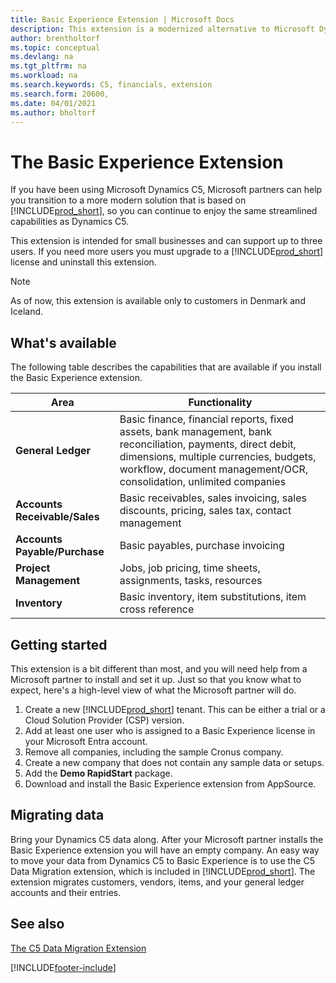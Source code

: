 ```yaml
---
title: Basic Experience Extension | Microsoft Docs
description: This extension is a modernized alternative to Microsoft Dynamics C5.
author: brentholtorf
ms.topic: conceptual
ms.devlang: na
ms.tgt_pltfrm: na
ms.workload: na
ms.search.keywords: C5, financials, extension
ms.search.form: 20600, 
ms.date: 04/01/2021
ms.author: bholtorf
---
```


# The Basic Experience Extension

If you have been using Microsoft Dynamics C5, Microsoft partners can help you transition to a more modern solution that is based on [!INCLUDE[prod_short](includes/prod_short.md)], so you can continue to enjoy the same streamlined capabilities as Dynamics C5.

This extension is intended for small businesses and can support up to three users. If you need more users you must upgrade to a [!INCLUDE[prod_short](includes/prod_short.md)] license and uninstall this extension.

> [!NOTE]
> As of now, this extension is available only to customers in Denmark and Iceland.

## What's available

The following table describes the capabilities that are available if you install the Basic Experience extension.

|Area  |Functionality  |
|---------|---------|
|**General Ledger** |Basic finance, financial reports, fixed assets, bank management, bank reconciliation, payments, direct debit, dimensions, multiple currencies, budgets, workflow, document management/OCR, consolidation, unlimited companies|
|**Accounts Receivable/Sales** |Basic receivables, sales invoicing, sales discounts, pricing, sales tax, contact management |
|**Accounts Payable/Purchase** |Basic payables, purchase invoicing |
|**Project Management** |Jobs, job pricing, time sheets, assignments, tasks, resources |
|**Inventory** |Basic inventory, item substitutions, item cross reference |

## Getting started

This extension is a bit different than most, and you will need help from a Microsoft partner to install and set it up. Just so that you know what to expect, here's a high-level view of what the Microsoft partner will do.

1. Create a new [!INCLUDE[prod_short](includes/prod_short.md)] tenant. This can be either a trial or a Cloud Solution Provider (CSP) version.
2. Add at least one user who is assigned to a Basic Experience license in your Microsoft Entra account.
3. Remove all companies, including the sample Cronus company.
4. Create a new company that does not contain any sample data or setups.
5. Add the **Demo RapidStart** package. <!--what does the package contain?-->
6. Download and install the Basic Experience extension from AppSource.

## Migrating data

Bring your Dynamics C5 data along. After your Microsoft partner installs the Basic Experience extension you will have an empty company. An easy way to move your data from Dynamics C5 to Basic Experience is to use the C5 Data Migration extension, which is included in [!INCLUDE[prod_short](includes/prod_short.md)]. The extension migrates customers, vendors, items, and your general ledger accounts and their entries.

## See also

[The C5 Data Migration Extension](ui-extensions-c5-data-migration.md)  

[!INCLUDE[footer-include](includes/footer-banner.md)]
